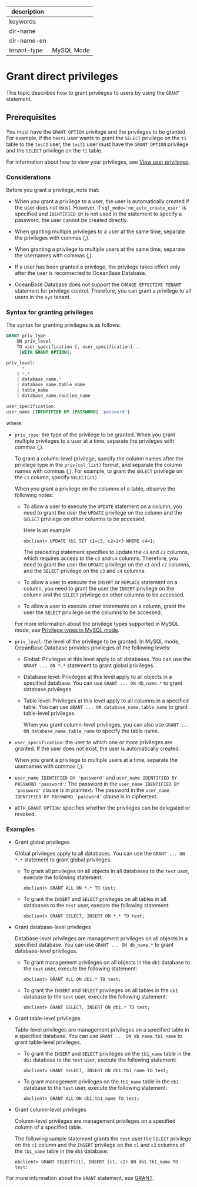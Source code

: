 | description ||
|---|---|
| keywords ||
| dir-name ||
| dir-name-en ||
| tenant-type | MySQL Mode |

# Grant direct privileges

This topic describes how to grant privileges to users by using the `GRANT` statement.

## Prerequisites

You must have the `GRANT OPTION` privilege and the privileges to be granted. For example, if the `test1` user wants to grant the `SELECT` privilege on the `t1` table to the `test2` user, the `test1` user must have the `GRANT OPTION` privilege and the `SELECT` privilege on the `t1` table.

For information about how to view your privileges, see [View user privileges](../200.permission-of-mysql-mode/400.view-user-permissions-of-mysql-mode.md).

### Considerations

Before you grant a privilege, note that:

* When you grant a privilege to a user, the user is automatically created if the user does not exist. However, if `sql_mode='no_auto_create_user'` is specified and `IDENTIFIED BY` is not used in the statement to specify a password, the user cannot be created directly.

* When granting multiple privileges to a user at the same time, separate the privileges with commas (,).

* When granting a privilege to multiple users at the same time, separate the usernames with commas (,).

* If a user has been granted a privilege, the privilege takes effect only after the user is reconnected to OceanBase Database.

* OceanBase Database does not support the `CHANGE EFFECTIVE TENANT` statement for privilege control. Therefore, you can grant a privilege to all users in the `sys` tenant.

### Syntax for granting privileges

The syntax for granting privileges is as follows:

```sql
GRANT priv_type
    ON priv_level
    TO user_specification [, user_specification]...
     [WITH GRANT OPTION];

priv_level:
      *
    | *.*
    | database_name.*
    | database_name.table_name
    | table_name
    | database_name.routine_name

user_specification:
user_name [IDENTIFIED BY [PASSWORD] 'password']
```

where:

* `priv_type`: the type of the privilege to be granted. When you grant multiple privileges to a user at a time, separate the privileges with commas (,).

   To grant a column-level privilege, specify the column names after the privilege type in the `priv(col_list)` format, and separate the column names with commas (,). For example, to grant the `SELECT` privilege on the `c1` column, specify `SELECT(c1)`.

   When you grant a privilege on the columns of a table, observe the following notes:

   * To allow a user to execute the `UPDATE` statement on a column, you need to grant the user the `UPDATE` privilege on the column and the `SELECT` privilege on other columns to be accessed.

      Here is an example:

      ```shell
      obclient> UPDATE tb1 SET c1=c3, c2=1+3 WHERE c4=1;
      ```

      The preceding statement specifies to update the `c1` and `c2` columns, which requires access to the `c3` and `c4` columns. Therefore, you need to grant the user the `UPDATE` privilege on the `c1` and `c2` columns, and the `SELECT` privilege on the `c3` and `c4` columns.

   * To allow a user to execute the `INSERT` or `REPLACE` statement on a column, you need to grant the user the `INSERT` privilege on the column and the `SELECT` privilege on other columns to be accessed.

   * To allow a user to execute other statements on a column, grant the user the `SELECT` privilege on the columns to be accessed.

   For more information about the privilege types supported in MySQL mode, see [Privilege types in MySQL mode](100.permission-classification-of-mysql.md).

* `priv_level`: the level of the privilege to be granted. In MySQL mode, OceanBase Database provides privileges of the following levels:

   * Global: Privileges at this level apply to all databases. You can use the `GRANT ... ON *.*` statement to grant global privileges.

   * Database level: Privileges at this level apply to all objects in a specified database. You can use `GRANT ... ON db_name.*` to grant database privileges.

   * Table level: Privileges at this level apply to all columns in a specified table. You can use `GRANT ... ON database_name.table_name` to grant table-level privileges.

      When you grant column-level privileges, you can also use `GRANT ... ON database_name.table_name` to specify the table name.

* `user_specification`: the user to which one or more privileges are granted. If the user does not exist, the user is automatically created.

   When you grant a privilege to multiple users at a time, separate the usernames with commas (,).

* `user_name IDENTIFIED BY 'password'` and `user_name IDENTIFIED BY PASSWORD 'password'`: The password in the `user_name IDENTIFIED BY 'password'` clause is in plaintext. The password in the `user_name IDENTIFIED BY PASSWORD 'password'` clause is in ciphertext.

* `WITH GRANT OPTION`: specifies whether the privileges can be delegated or revoked.

### Examples

* Grant global privileges

   Global privileges apply to all databases. You can use the `GRANT ... ON *.*` statement to grant global privileges.

   * To grant all privileges on all objects in all databases to the `test` user, execute the following statement:

      ```shell
      obclient> GRANT ALL ON *.* TO test;
      ```

   * To grant the `INSERT` and `SELECT` privileges on all tables in all databases to the `test` user, execute the following statement:

      ```shell
      obclient> GRANT SELECT, INSERT ON *.* TO test;
      ```

* Grant database-level privileges

   Database-level privileges are management privileges on all objects in a specified database. You can use `GRANT ... ON db_name.*` to grant database-level privileges.

   * To grant management privileges on all objects in the `db1` database to the `test` user, execute the following statement:

      ```shell
      obclient> GRANT ALL ON db1.* TO test;
      ```

   * To grant the `INSERT` and `SELECT` privileges on all tables in the `db1` database to the `test` user, execute the following statement:

      ```shell
      obclient> GRANT SELECT, INSERT ON db1.* TO test;
      ```

* Grant table-level privileges

   Table-level privileges are management privileges on a specified table in a specified database. You can use `GRANT ... ON db_name.tb1_name` to grant table-level privileges.

   * To grant the `INSERT` and `SELECT` privileges on the `tb1_name` table in the `db1` database to the `test` user, execute the following statement:

      ```shell
      obclient> GRANT SELECT, INSERT ON db1.tb1_name TO test;
      ```

   * To grant management privileges on the `tb1_name` table in the `db1` database to the `test` user, execute the following statement:

      ```shell
      obclient> GRANT ALL ON db1.tb1_name TO test;
      ```

* Grant column-level privileges

   Column-level privileges are management privileges on a specified column of a specified table.

   The following sample statement grants the `test` user the `SELECT` privilege on the `c1` column and the `INSERT` privilege on the `c1` and `c2` columns of the `tb1_name` table in the `db1` database:

   ```shell
   obclient> GRANT SELECT(c1), INSERT (c1, c2) ON db1.tb1_name TO test;
   ```

For more information about the `GRANT` statement, see [GRANT](../../../../../700.reference/500.sql-reference/100.sql-syntax/200.common-tenant-of-mysql-mode/600.sql-statement-of-mysql-mode/5500.grant-of-mysql-mode.md).